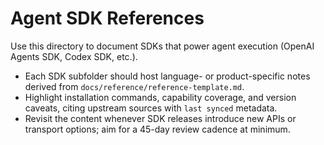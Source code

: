 # Agent SDK References

Use this directory to document SDKs that power agent execution (OpenAI Agents SDK, Codex SDK, etc.).

- Each SDK subfolder should host language- or product-specific notes derived from `docs/reference/reference-template.md`.
- Highlight installation commands, capability coverage, and version caveats, citing upstream sources with `last synced` metadata.
- Revisit the content whenever SDK releases introduce new APIs or transport options; aim for a 45-day review cadence at minimum.
